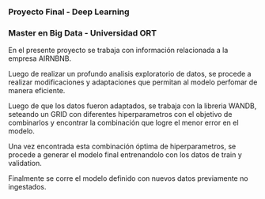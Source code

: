### Proyecto Final - Deep Learning
### Master en Big Data - Universidad ORT

En el presente proyecto se trabaja con información relacionada a la empresa AIRNBNB.

Luego de realizar un profundo analisis exploratorio de datos, se procede a realizar modificaciones y adaptaciones que permitan al modelo perfomar de manera eficiente.

Luego de que los datos fueron adaptados, se trabaja con la libreria WANDB, seteando un GRID con diferentes hiperparametros con el objetivo de combinarlos y encontrar la combinación que logre el menor error en el modelo.

Una vez encontrada esta combinación óptima de hiperparametros, se procede a generar el modelo final entrenandolo con los datos de train y validation.

Finalmente se corre el modelo definido con nuevos datos previamente no ingestados.
